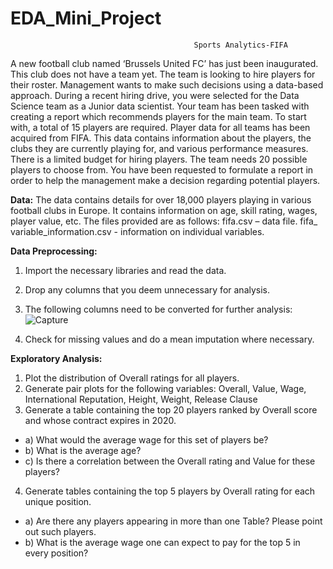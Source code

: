 # EDA_Mini_Project
                                             Sports Analytics-FIFA

A new football club named ‘Brussels United FC’ has just been inaugurated. This club does not have a team yet. The team is looking to hire players for their roster. Management wants to make such decisions using a data-based approach. During a recent hiring drive, you were selected for the Data Science team as a Junior data scientist. Your team has been tasked with creating a report which recommends players for the main team. To start with, a total of 15 players are required. Player data for all teams has been acquired from FIFA. This data contains information about the players, the clubs they are currently playing for, and various performance measures.
There is a limited budget for hiring players. The team needs 20 possible players to choose from. You have been requested to formulate a report in order to help the management make a decision regarding potential players.

**Data:**
The data contains details for over 18,000 players playing in various football clubs in Europe. It contains information on age, skill rating, wages, player value, etc. The files provided are as follows: 
fifa.csv – data file.
fifa_ variable_information.csv - information on individual variables.

**Data Preprocessing:**
1.	Import the necessary libraries and read the data.
2.	Drop any columns that you deem unnecessary for analysis.
3.	The following columns need to be converted for further analysis:
![Capture](https://github.com/royalbaswan/EDA_Mini_Project/assets/132448830/c40d693a-8b2b-4d4d-bde4-23e759c7253c)

4.	Check for missing values and do a mean imputation where necessary.

**Exploratory Analysis:**

1.	Plot the distribution of Overall ratings for all players. 
2.	Generate pair plots for the following variables:
    Overall, Value, Wage, International Reputation, Height, Weight, Release Clause
4.	Generate a table containing the top 20 players ranked by Overall score and whose contract expires in 2020.
* a) What would the average wage for this set of players be?
* b)	What is the average age?
* c)	Is there a correlation between the Overall rating and Value for these players?

4.	Generate tables containing the top 5 players by Overall rating for each unique position.
* a)	Are there any players appearing in more than one Table? Please point out such players.
* b)	What is the average wage one can expect to pay for the top 5 in every position?
